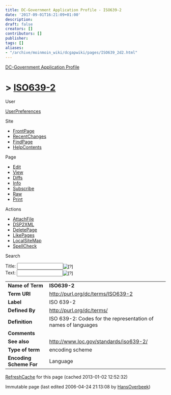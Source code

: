 ```yaml
---
title: DC-Government Application Profile - ISO639-2
date: '2017-09-01T16:21:09+01:00'
description: 
draft: false
creators: []
contributors: []
publisher: 
tags: []
aliases:
- "/archive/moinmoin_wiki/dcgapwiki/pages/ISO639_2d2.html"
---
```


 [DC-Government Application Profile](http://dublincore.org/dcgapwiki/FrontPage)

# > [ISO639-2](http://dublincore.org/dcgapwiki/ISO639_2d2?action=fullsearch&value=ISO639-2&literal=1&case=1&context=40 "Click here to do a full-text search for this title")

User

 [UserPreferences](http://dublincore.org/dcgapwiki/UserPreferences)

Site

- [FrontPage](http://dublincore.org/dcgapwiki/FrontPage)
- [RecentChanges](http://dublincore.org/dcgapwiki/RecentChanges)
- [FindPage](http://dublincore.org/dcgapwiki/FindPage)
- [HelpContents](http://dublincore.org/dcgapwiki/HelpContents)

Page

- [Edit](http://dublincore.org/dcgapwiki/ISO639_2d2?action=edit "Edit")
- [View](http://dublincore.org/dcgapwiki/ISO639_2d2 "View")
- [Diffs](http://dublincore.org/dcgapwiki/ISO639_2d2?action=diff "Diffs")
- [Info](http://dublincore.org/dcgapwiki/ISO639_2d2?action=info "Info")
- [Subscribe](http://dublincore.org/dcgapwiki/ISO639_2d2?action=subscribe "Subscribe")
- [Raw](http://dublincore.org/dcgapwiki/ISO639_2d2?action=raw "Raw")
- [Print](http://dublincore.org/dcgapwiki/ISO639_2d2?action=print "Print")

Actions

- [AttachFile](http://dublincore.org/dcgapwiki/ISO639_2d2?action=AttachFile)
- [DSP2XML](http://dublincore.org/dcgapwiki/ISO639_2d2?action=DSP2XML)
- [DeletePage](http://dublincore.org/dcgapwiki/ISO639_2d2?action=DeletePage)
- [LikePages](http://dublincore.org/dcgapwiki/ISO639_2d2?action=LikePages)
- [LocalSiteMap](http://dublincore.org/dcgapwiki/ISO639_2d2?action=LocalSiteMap)
- [SpellCheck](http://dublincore.org/dcgapwiki/ISO639_2d2?action=SpellCheck)

Search

<form method="POST" action="/dcgapwiki/ISO639_2d2">
<p>
<input name="action" value="inlinesearch" type="hidden">
<input name="context" value="40" type="hidden">
Title: <input name="text_title" size="15" maxlength="50" type="text"><input src="ISO639_2d2_files/moin-search.png" name="button_title" alt="[?]" type="image"><br>Text: <input name="text_full" size="15" maxlength="50" type="text"><input src="ISO639_2d2_files/moin-search.png" name="button_full" alt="[?]" type="image">
</p>
</form>

<table>
  <tbody>
    <tr>
      <td>
        <strong>Name of Term</strong>
      </td>
      <td>
        <strong>ISO639-2</strong>
      </td>
    </tr>
    <tr>
      <td>
        <strong>Term URI</strong>
      </td>
      <td>
        <a href="http://purl.org/dc/terms/ISO639-2">http://purl.org/dc/terms/ISO639-2</a>
      </td>
    </tr>
    <tr>
      <td>
        <strong>Label</strong>
      </td>
      <td>
        ISO 639-2</td>
    </tr>
    <tr>
      <td>
        <strong>Defined By</strong>
      </td>
      <td>
        <a href="http://purl.org/dc/terms/">http://purl.org/dc/terms/</a>
      </td>
    </tr>
    <tr>
      <td>
        <strong>Definition</strong>
      </td>
      <td>
        ISO 639-2: Codes for the representation of names of languages</td>
    </tr>
    <tr>
      <td>
        <strong>Comments</strong>
      </td>
      <td colspan="2" align="center">
      </td>
    </tr>
    <tr>
      <td>
        <strong>See also</strong>
      </td>
      <td>
        <a href="http://www.loc.gov/standards/iso639-2/">http://www.loc.gov/standards/iso639-2/</a>
      </td>
    </tr>
    <tr>
      <td>
        <strong>Type of term</strong>
      </td>
      <td>
        encoding scheme</td>
    </tr>
    <tr>
      <td>
        <strong>Encoding Scheme For</strong>
      </td>
      <td>
        Language</td>
    </tr>
  </tbody>
</table>


 [RefreshCache](http://dublincore.org/dcgapwiki/ISO639_2d2?action=refresh&arena=Page.py&key=ISO639_2d2.text_html) for this page (cached 2013-01-02 12:52:32)  

Immutable page (last edited 2006-04-24 21:13:08 by [HansOverbeek](http://dublincore.org/dcgapwiki/HansOverbeek))

